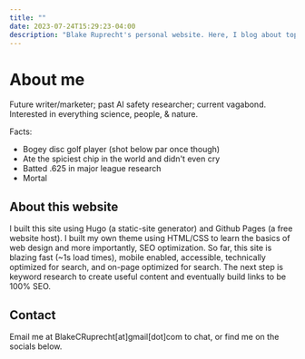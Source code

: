 ```yaml
---
title: ""
date: 2023-07-24T15:29:23-04:00
description: "Blake Ruprecht's personal website. Here, I blog about topics that I find interesting, test website development, and link my academic research."
---
```


# About me
Future writer/marketer; past AI safety researcher; current vagabond. Interested in everything science, people, & nature.

Facts:
- Bogey disc golf player (shot below par once though)
- Ate the spiciest chip in the world and didn't even cry
- Batted .625 in major league research
- Mortal

## About this website
I built this site using Hugo (a static-site generator) and Github Pages (a free website host). I built my own theme using HTML/CSS to learn the basics of web design and more importantly, SEO optimization. So far, this site is blazing fast (~1s load times), mobile enabled, accessible, technically optimized for search, and on-page optimized for search. The next step is keyword research to create useful content and eventually build links to be 100% SEO.


## Contact
Email me at BlakeCRuprecht[at]gmail[dot]com to chat, or find me on the socials below.




